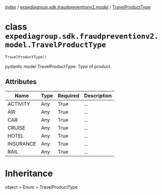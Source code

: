 [index](index.md) /
[expediagroup.sdk.fraudpreventionv2.model](expediagroup.sdk.fraudpreventionv2.model.md)
/ [TravelProductType](TravelProductType.md)

# class `expediagroup.sdk.fraudpreventionv2.model.TravelProductType`

```python
TravelProductType()
```

pydantic model TravelProductType: Type of product.

## Attributes

| Name      | Type | Required | Description |
| --------- | ---- | -------- | ----------- |
| ACTIVITY  | Any  | True     | …           |
| AIR       | Any  | True     | …           |
| CAR       | Any  | True     | …           |
| CRUISE    | Any  | True     | …           |
| HOTEL     | Any  | True     | …           |
| INSURANCE | Any  | True     | …           |
| RAIL      | Any  | True     | …           |

# Inheritance

object > Enum > TravelProductType

